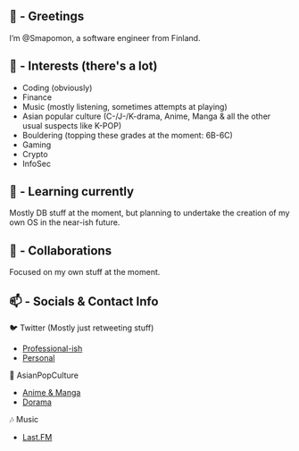 ## 👋 - Greetings
  I’m @Smapomon, a software engineer from Finland.

## 👀 - Interests (there's a lot)
  * Coding (obviously)
  * Finance
  * Music (mostly listening, sometimes attempts at playing)
  * Asian popular culture (C-/J-/K-drama, Anime, Manga & all the other usual suspects like K-POP)
  * Bouldering (topping these grades at the moment: 6B-6C) 
  * Gaming
  * Crypto
  * InfoSec

## 🌱 - Learning currently
  Mostly DB stuff at the moment, but planning to undertake the creation of my own OS in the near-ish future.

## 💞️ - Collaborations
  Focused on my own stuff at the moment.

## 📫 - Socials & Contact Info 
  🐦 Twitter (Mostly just retweeting stuff)
  * [Professional-ish](https://twitter.com/SahlaSampo)
  * [Personal](https://twitter.com/Smapomon)
  
  🗾 AsianPopCulture
  * [Anime & Manga](https://anilist.co/user/Smapo/)
  * [Dorama](https://mydramalist.com/profile/SampoSahla)
    
  🎶 Music
  * [Last.FM](https://www.last.fm/user/Smapomon)
